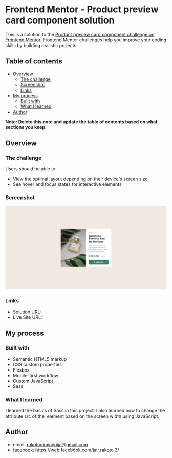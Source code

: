 # Frontend Mentor - Product preview card component solution

This is a solution to the [Product preview card component challenge on Frontend Mentor](https://www.frontendmentor.io/challenges/product-preview-card-component-GO7UmttRfa). Frontend Mentor challenges help you improve your coding skills by building realistic projects. 

## Table of contents

- [Overview](#overview)
  - [The challenge](#the-challenge)
  - [Screenshot](#screenshot)
  - [Links](#links)
- [My process](#my-process)
  - [Built with](#built-with)
  - [What I learned](#what-i-learned)
- [Author](#author)

**Note: Delete this note and update the table of contents based on what sections you keep.**

## Overview

### The challenge

Users should be able to:

- View the optimal layout depending on their device's screen size
- See hover and focus states for interactive elements

### Screenshot

![](./screenshot.png)


### Links

- Solution URL: 
- Live Site URL:

## My process

### Built with

- Semantic HTML5 markup
- CSS custom properties
- Flexbox
- Mobile-first workflow
- Custom JavaScript
- Sass

### What I learned

I learned the basics of Sass in this project.
I also learned how to change the attribute src of the <img> element based on the screen width using JavaScript.

## Author

- email: rakotonirainyriija@gmail.com
- facebook: https://web.facebook.com/jair.rakoto.3/
